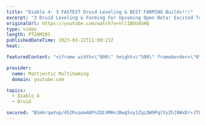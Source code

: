 ```yaml
---
title: "Diablo 4: 3 FASTEST Druid Leveling & BEST FARMING Builds!!!"
excerpt: "3 Druid Leveling & Farming For Upcoming Open Beta! Excited To Theory-craft & Try More Druid Builds! 3 New Necro Leveling ..."
originalUrl: https://youtube.com/watch?v=Vll1BUUdoHQ
type: video
length: PT20M28S
publishedDateTime: 2023-03-22T11:00:21Z
heat: 

featuredContent: "<iframe width=\"800\" height=\"500\" frameborder=\"0\" src=\"https://www.youtube.com/embed/Vll1BUUdoHQ\" allow=\"accelerometer; autoplay; encrypted-media; gyroscope; picture-in-picture\" allowfullscreen></iframe>"

provider:
  name: Mattjestic MultiGaming
  domain: youtube.com

topics:
  - Diablo 4
  - Druid

secured: "BSmkrqwVup/452Rvqom4APnZQC4MHnJBwg5oy1ZqLQW9PqlVyZhJ8WxDr+JTP03DFsuAApYkfFe7JUDtvnDCFvPdmQyDC3YHUiyRhxvqNWNlBLugmVsEzNfzyzVTRMADHCQX7fGfx+Y0pZiFm+XgWn4iS+74LvrhetKDQOo7WOocGNKGQBAjy3po+N3sf2v7QZV9EJ5c9QwMHBK52VRARDcT+E8sCnRbJ5dzqiIHbt8ST9Dz8YlI245CmhO8ti9h4kBnq1Ae+MsHsz+IzxjMk5fJ1IDmZ+SlpXDDu3XlLpuibVeuEALlrV8enRLwJY9kcicNRzxEm4tu567fjHdrD2r7woZrVeIJQvZXIWXcpN6E6R+R4gPpvEjplpiN2RGUEsgUDIdKGMOoRrM/wj0Hq2vTMS+W45Z0TF6WL6csaS8=;qIerpIDYQKAJHA20wqDZ0g=="
---
```


